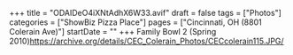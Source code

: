 +++
title = "ODAIDeO4iXNtAdhX6W33.avif"
draft = false
tags = ["Photos"]
categories = ["ShowBiz Pizza Place"]
pages = ["Cincinnati, OH (8801 Colerain Ave)"]
startDate = ""
+++
Family Bowl 2 (Spring 2010)https://archive.org/details/CEC_Colerain_Photos/CECcolerain115.JPG/
